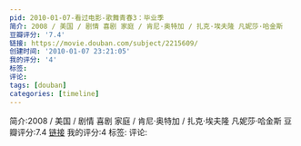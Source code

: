 ```yaml
---
pid: 2010-01-07-看过电影-歌舞青春3：毕业季
简介: 2008 / 美国 / 剧情 喜剧 家庭 / 肯尼·奥特加 / 扎克·埃夫隆 凡妮莎·哈金斯
豆瓣评分: '7.4'
链接: https://movie.douban.com/subject/2215609/
创建时间: '2010-01-07 23:21:05'
我的评分: '4'
标签:
评论:
tags: [douban]
categories: [timeline]
---
```

简介:2008 / 美国 / 剧情 喜剧 家庭 / 肯尼·奥特加 / 扎克·埃夫隆 凡妮莎·哈金斯
豆瓣评分:7.4
[链接](https://movie.douban.com/subject/2215609/)
我的评分:4
标签:
评论:
